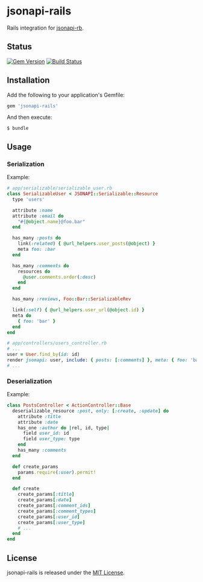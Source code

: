 # jsonapi-rails
Rails integration for [jsonapi-rb](https://github.com/jsonapi-rb/jsonapi-rb).

## Status

[![Gem Version](https://badge.fury.io/rb/jsonapi-rails.svg)](https://badge.fury.io/rb/jsonapi-rails)
[![Build Status](https://secure.travis-ci.org/jsonapi-rb/rails.svg?branch=master)](http://travis-ci.org/jsonapi-rb/rails?branch=master)

## Installation

Add the following to your application's Gemfile:
```ruby
gem 'jsonapi-rails'
```
And then execute:
```
$ bundle
```

## Usage

### Serialization

Example:
```ruby
# app/serializable/serializable_user.rb
class SerializableUser < JSONAPI::Serializable::Resource
  type 'users'

  attribute :name
  attribute :email do
    "#{@object.name}@foo.bar"
  end

  has_many :posts do
    link(:related) { @url_helpers.user_posts(@object) }
    meta foo: :bar
  end

  has_many :comments do
    resources do
      @user.comments.order(:desc)
    end
  end

  has_many :reviews, Foo::Bar::SerializableRev

  link(:self) { @url_helpers.user_url(@object.id) }
  meta do
    { foo: 'bar' }
  end
end

# app/controllers/users_controller.rb
# ...
user = User.find_by(id: id)
render jsonapi: user, include: { posts: [:comments] }, meta: { foo: 'bar' }
# ...
```

### Deserialization

Example:
```ruby
class PostsController < ActionController::Base
  deserializable_resource :post, only: [:create, :update] do
    attribute :title
    attribute :date
    has_one :author do |rel, id, type|
      field user_id: id
      field user_type: type
    end
    has_many :comments
  end

  def create_params
    params.require(:user).permit!
  end

  def create
    create_params[:title]
    create_params[:date]
    create_params[:comment_ids]
    create_params[:comment_types]
    create_params[:user_id]
    create_params[:user_type]
    # ...
  end
end


```

## License

jsonapi-rails is released under the [MIT License](http://www.opensource.org/licenses/MIT).
